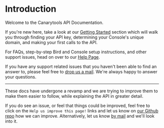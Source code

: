 # Introduction 

Welcome to the Canarytools API Documentation.

If you're new here, take a look at our [Getting Started](guide/getting-started) section which will walk you through finding your API key, determining your Console's unique domain, and making your first calls to the API.

For FAQs, step-by-step Bird and Console setup instructions, and other support issues, head on over to our [Help Page](https://help.canary.tools/).

If you have any support related issues that you haven't been able to find an answer to, please feel free to [drop us a mail](mailto:support@canary.tools). We're always happy to answer your questions.

___

These docs have undergone a revamp and we are trying to improve them to make them easier to follow, while explaining the API in greater detail.

If you do see an issue, or feel that things could be improved, feel free to click on the `Help us improve this page!` links and let us know on [our Github repo](https://github.com/thinkst/canarytools-docs) how we can improve. Alternatively, let us know [by mail](mailto:support@canary.tools) and we'll look into it.